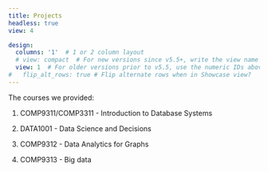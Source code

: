 ```yaml
---
title: Projects 
headless: true
view: 4

design:
  columns: '1'  # 1 or 2 column layout
  # view: compact  # For new versions since v5.5+, write the view name
  view: 1  # For older versions prior to v5.5, use the numeric IDs above
#   flip_alt_rows: true # Flip alternate rows when in Showcase view?
---
```

The courses we provided:
1. COMP9311/COMP3311 - Introduction to Database Systems


2. DATA1001 - Data Science and Decisions


3. COMP9312 - Data Analytics for Graphs


4. COMP9313 - Big data


